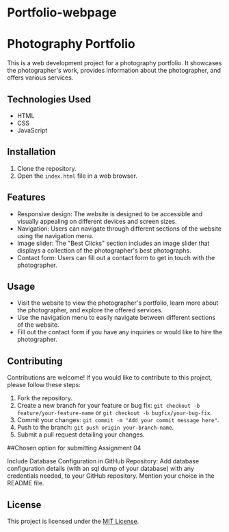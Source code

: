 # Portfolio-webpage
# Photography Portfolio

This is a web development project for a photography portfolio. It showcases the photographer's work, provides information about the photographer, and offers various services.

## Technologies Used

- HTML
- CSS
- JavaScript

## Installation

1. Clone the repository.
2. Open the `index.html` file in a web browser.

## Features

- Responsive design: The website is designed to be accessible and visually appealing on different devices and screen sizes.
- Navigation: Users can navigate through different sections of the website using the navigation menu.
- Image slider: The "Best Clicks" section includes an image slider that displays a collection of the photographer's best photographs.
- Contact form: Users can fill out a contact form to get in touch with the photographer.

## Usage

- Visit the website to view the photographer's portfolio, learn more about the photographer, and explore the offered services.
- Use the navigation menu to easily navigate between different sections of the website.
- Fill out the contact form if you have any inquiries or would like to hire the photographer.

## Contributing

Contributions are welcome! If you would like to contribute to this project, please follow these steps:

1. Fork the repository.
2. Create a new branch for your feature or bug fix: `git checkout -b feature/your-feature-name` or `git checkout -b bugfix/your-bug-fix`.
3. Commit your changes: `git commit -m "Add your commit message here"`.
4. Push to the branch: `git push origin your-branch-name`.
5. Submit a pull request detailing your changes.

##Chosen option for submitting Assignment 04

Include Database Configuration in GitHub Repository: Add database configuration details (with an sql dump of your database) with any credentials needed, to your GitHub repository. Mention your choice in the README file.

## License

This project is licensed under the [MIT License](https://opensource.org/licenses/MIT).

